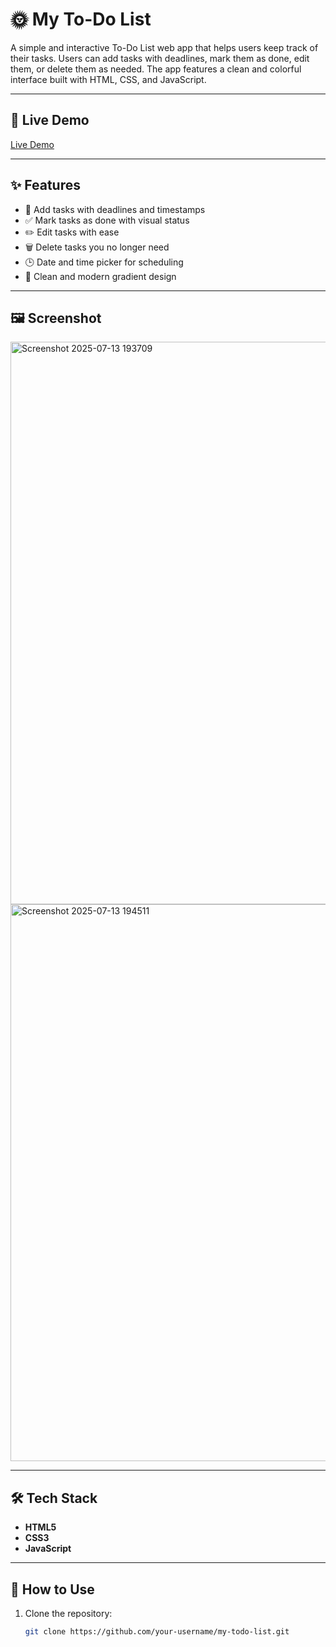 # 🌞 My To-Do List

A simple and interactive To-Do List web app that helps users keep track of their tasks. Users can add tasks with deadlines, mark them as done, edit them, or delete them as needed. The app features a clean and colorful interface built with HTML, CSS, and JavaScript.

---

## 🚀 Live Demo

[Live Demo](https://varshini0201.github.io/SCT_WD_4/)

---

## ✨ Features

- 📝 Add tasks with deadlines and timestamps
- ✅ Mark tasks as done with visual status
- ✏️ Edit tasks with ease
- 🗑️ Delete tasks you no longer need
- 🕒 Date and time picker for scheduling
- 🌈 Clean and modern gradient design

---

## 🖼️ Screenshot

<img width="1915" height="900" alt="Screenshot 2025-07-13 193709" src="https://github.com/user-attachments/assets/576f0095-9b0a-4b70-8b66-a9792a754ccf" />
<img width="1910" height="891" alt="Screenshot 2025-07-13 194511" src="https://github.com/user-attachments/assets/8889a69b-c7bc-4309-8d61-758961ff3cc3" />



---

## 🛠️ Tech Stack

- **HTML5**
- **CSS3**
- **JavaScript**


---

## 📂 How to Use

1. Clone the repository:
   ```bash
   git clone https://github.com/your-username/my-todo-list.git

